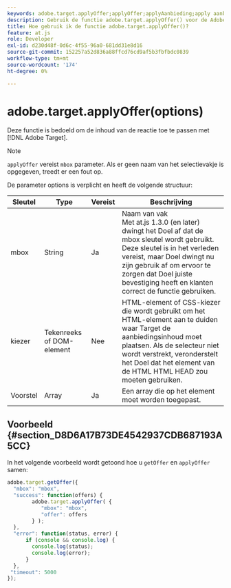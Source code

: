 ```yaml
---
keywords: adobe.target.applyOffer;applyOffer;applyAanbieding;apply aanbieding;at.js;functies;function
description: Gebruik de functie adobe.target.applyOffer() voor de Adobe [!DNL Target] JavaScript-bibliotheek at.js om de inhoud van het antwoord toe te passen.
title: Hoe gebruik ik de functie adobe.target.applyOffer()?
feature: at.js
role: Developer
exl-id: d230d48f-0d6c-4f55-96a0-681dd31e8d16
source-git-commit: 152257a52d836a88ffcd76cd9af5b3fbfbdc0839
workflow-type: tm+mt
source-wordcount: '174'
ht-degree: 0%

---
```


# adobe.target.applyOffer(options)

Deze functie is bedoeld om de inhoud van de reactie toe te passen met [!DNL Adobe Target].

>[!NOTE]
>
>`applyOffer` vereist `mbox` parameter. Als er geen naam van het selectievakje is opgegeven, treedt er een fout op.

De parameter options is verplicht en heeft de volgende structuur:

| Sleutel | Type | Vereist | Beschrijving |
|--- |--- |--- |--- |
| mbox | String | Ja | Naam van vak<br>Met at.js 1.3.0 (en later) dwingt het Doel af dat de mbox sleutel wordt gebruikt. Deze sleutel is in het verleden vereist, maar Doel dwingt nu zijn gebruik af om ervoor te zorgen dat Doel juiste bevestiging heeft en klanten correct de functie gebruiken. |
| kiezer | Tekenreeks of DOM-element | Nee | HTML-element of CSS-kiezer die wordt gebruikt om het HTML-element aan te duiden waar Target de aanbiedingsinhoud moet plaatsen. Als de selecteur niet wordt verstrekt, veronderstelt het Doel dat het element van de HTML HTML HEAD zou moeten gebruiken. |
| Voorstel | Array | Ja | Een array die op het element moet worden toegepast. |

## Voorbeeld {#section_D8D6A17B73DE4542937CDB687193A5CC}

In het volgende voorbeeld wordt getoond hoe u `getOffer` en `applyOffer` samen:

```javascript
adobe.target.getOffer({   
  "mbox": "mbox",   
  "success": function(offers) {           
        adobe.target.applyOffer( {  
           "mbox": "mbox", 
           "offer": offers  
        } ); 
  },   
  "error": function(status, error) {           
      if (console && console.log) { 
        console.log(status); 
        console.log(error); 
      } 
  }, 
 "timeout": 5000 
}); 
```

